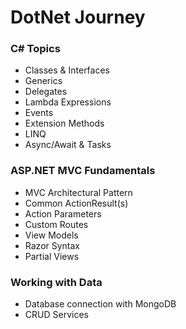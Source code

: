 # DotNet Journey

### C# Topics
- Classes & Interfaces
- Generics
- Delegates
- Lambda Expressions
- Events
- Extension Methods
- LINQ
- Async/Await & Tasks

### ASP.NET MVC Fundamentals
- MVC Architectural Pattern
- Common ActionResult(s)
- Action Parameters
- Custom Routes
- View Models
- Razor Syntax
- Partial Views

### Working with Data
- Database connection with MongoDB
- CRUD Services
